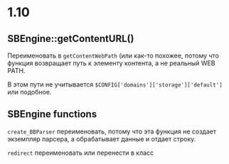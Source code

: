 # 1.10

## SBEngine::getContentURL()

Переименовать в `getContentWebPath` (или как-то похожее, потому что
функция возвращает путь к элементу контента, а не реальный WEB PATH. 

В этом пути не учитывается `$CONFIG['domains']['storage']['default']` или подобное.

## SBEngine functions

`create_BBParser` переименовать, потому что эта функция не создает 
экземпляр парсера, а обрабатывает данные и отдает строку.

`redirect` переименовать или перенести в класс



 

